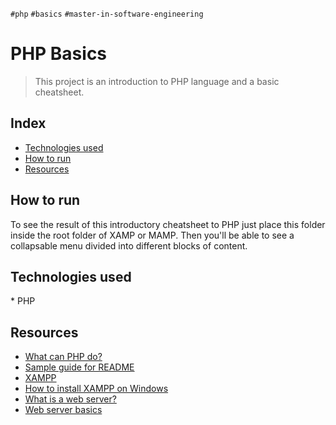 `#php` `#basics` `#master-in-software-engineering`

# PHP Basics <!-- omit in toc -->

> This project is an introduction to PHP language and a basic cheatsheet.

## Index <!-- omit in toc -->

- [Technologies used](#technologies-used)
- [How to run](#how-to-run)
- [Resources](#resources)

## How to run 

To see the result of this introductory cheatsheet to PHP just place this folder inside the root folder of XAMP or MAMP. Then you'll be able to see a collapsable menu divided into different blocks of content.

## Technologies used

\* PHP

## Resources

- [What can PHP do?](https://www.php.net/manual/es/intro-whatcando.php)
- [Sample guide for README](https://gist.github.com/Villanuevand/6386899f70346d4580c723232524d35a)
- [XAMPP](https://www.apachefriends.org/es/index.html)
- [How to install XAMPP on Windows](https://www.youtube.com/watch?v=h6DEDm7C37A)
- [What is a web server?](https://www.youtube.com/watch?v=Yt1nesKi5Ec)
- [Web server basics](https://www.youtube.com/watch?v=3VqfpVKvlxQ)
